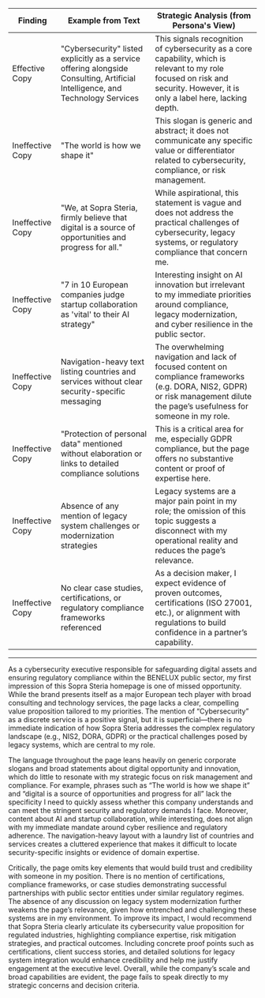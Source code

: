 | Finding          | Example from Text                                                                                              | Strategic Analysis (from Persona's View)                                                                                                                               |
| ---------------- | ------------------------------------------------------------------------------------------------------------- | ----------------------------------------------------------------------------------------------------------------------------------------------------------------------- |
| Effective Copy   | "Cybersecurity" listed explicitly as a service offering alongside Consulting, Artificial Intelligence, and Technology Services | This signals recognition of cybersecurity as a core capability, which is relevant to my role focused on risk and security. However, it is only a label here, lacking depth. |
| Ineffective Copy | "The world is how we shape it"                                                                                 | This slogan is generic and abstract; it does not communicate any specific value or differentiator related to cybersecurity, compliance, or risk management.               |
| Ineffective Copy | "We, at Sopra Steria, firmly believe that digital is a source of opportunities and progress for all."          | While aspirational, this statement is vague and does not address the practical challenges of cybersecurity, legacy systems, or regulatory compliance that concern me.       |
| Ineffective Copy | "7 in 10 European companies judge startup collaboration as 'vital' to their AI strategy"                        | Interesting insight on AI innovation but irrelevant to my immediate priorities around compliance, legacy modernization, and cyber resilience in the public sector.         |
| Ineffective Copy | Navigation-heavy text listing countries and services without clear security-specific messaging                  | The overwhelming navigation and lack of focused content on compliance frameworks (e.g. DORA, NIS2, GDPR) or risk management dilute the page’s usefulness for someone in my role. |
| Ineffective Copy | "Protection of personal data" mentioned without elaboration or links to detailed compliance solutions           | This is a critical area for me, especially GDPR compliance, but the page offers no substantive content or proof of expertise here.                                        |
| Ineffective Copy | Absence of any mention of legacy system challenges or modernization strategies                                  | Legacy systems are a major pain point in my role; the omission of this topic suggests a disconnect with my operational reality and reduces the page’s relevance.          |
| Ineffective Copy | No clear case studies, certifications, or regulatory compliance frameworks referenced                           | As a decision maker, I expect evidence of proven outcomes, certifications (ISO 27001, etc.), or alignment with regulations to build confidence in a partner’s capability. |

---

As a cybersecurity executive responsible for safeguarding digital assets and ensuring regulatory compliance within the BENELUX public sector, my first impression of this Sopra Steria homepage is one of missed opportunity. While the brand presents itself as a major European tech player with broad consulting and technology services, the page lacks a clear, compelling value proposition tailored to my priorities. The mention of “Cybersecurity” as a discrete service is a positive signal, but it is superficial—there is no immediate indication of how Sopra Steria addresses the complex regulatory landscape (e.g., NIS2, DORA, GDPR) or the practical challenges posed by legacy systems, which are central to my role.

The language throughout the page leans heavily on generic corporate slogans and broad statements about digital opportunity and innovation, which do little to resonate with my strategic focus on risk management and compliance. For example, phrases such as “The world is how we shape it” and “digital is a source of opportunities and progress for all” lack the specificity I need to quickly assess whether this company understands and can meet the stringent security and regulatory demands I face. Moreover, content about AI and startup collaboration, while interesting, does not align with my immediate mandate around cyber resilience and regulatory adherence. The navigation-heavy layout with a laundry list of countries and services creates a cluttered experience that makes it difficult to locate security-specific insights or evidence of domain expertise.

Critically, the page omits key elements that would build trust and credibility with someone in my position. There is no mention of certifications, compliance frameworks, or case studies demonstrating successful partnerships with public sector entities under similar regulatory regimes. The absence of any discussion on legacy system modernization further weakens the page’s relevance, given how entrenched and challenging these systems are in my environment. To improve its impact, I would recommend that Sopra Steria clearly articulate its cybersecurity value proposition for regulated industries, highlighting compliance expertise, risk mitigation strategies, and practical outcomes. Including concrete proof points such as certifications, client success stories, and detailed solutions for legacy system integration would enhance credibility and help me justify engagement at the executive level. Overall, while the company’s scale and broad capabilities are evident, the page fails to speak directly to my strategic concerns and decision criteria.